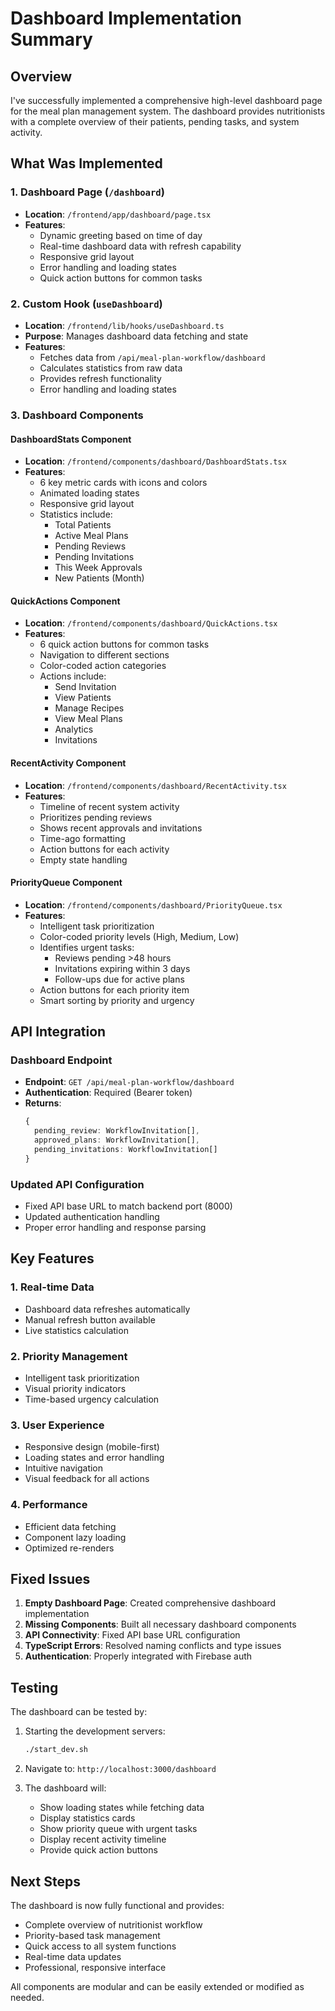 # Dashboard Implementation Summary

## Overview
I've successfully implemented a comprehensive high-level dashboard page for the meal plan management system. The dashboard provides nutritionists with a complete overview of their patients, pending tasks, and system activity.

## What Was Implemented

### 1. Dashboard Page (`/dashboard`)
- **Location**: `/frontend/app/dashboard/page.tsx`
- **Features**:
  - Dynamic greeting based on time of day
  - Real-time dashboard data with refresh capability
  - Responsive grid layout
  - Error handling and loading states
  - Quick action buttons for common tasks

### 2. Custom Hook (`useDashboard`)
- **Location**: `/frontend/lib/hooks/useDashboard.ts`
- **Purpose**: Manages dashboard data fetching and state
- **Features**:
  - Fetches data from `/api/meal-plan-workflow/dashboard`
  - Calculates statistics from raw data
  - Provides refresh functionality
  - Error handling and loading states

### 3. Dashboard Components

#### DashboardStats Component
- **Location**: `/frontend/components/dashboard/DashboardStats.tsx`
- **Features**:
  - 6 key metric cards with icons and colors
  - Animated loading states
  - Responsive grid layout
  - Statistics include:
    - Total Patients
    - Active Meal Plans
    - Pending Reviews
    - Pending Invitations
    - This Week Approvals
    - New Patients (Month)

#### QuickActions Component
- **Location**: `/frontend/components/dashboard/QuickActions.tsx`
- **Features**:
  - 6 quick action buttons for common tasks
  - Navigation to different sections
  - Color-coded action categories
  - Actions include:
    - Send Invitation
    - View Patients
    - Manage Recipes
    - View Meal Plans
    - Analytics
    - Invitations

#### RecentActivity Component
- **Location**: `/frontend/components/dashboard/RecentActivity.tsx`
- **Features**:
  - Timeline of recent system activity
  - Prioritizes pending reviews
  - Shows recent approvals and invitations
  - Time-ago formatting
  - Action buttons for each activity
  - Empty state handling

#### PriorityQueue Component
- **Location**: `/frontend/components/dashboard/PriorityQueue.tsx`
- **Features**:
  - Intelligent task prioritization
  - Color-coded priority levels (High, Medium, Low)
  - Identifies urgent tasks:
    - Reviews pending >48 hours
    - Invitations expiring within 3 days
    - Follow-ups due for active plans
  - Action buttons for each priority item
  - Smart sorting by priority and urgency

## API Integration

### Dashboard Endpoint
- **Endpoint**: `GET /api/meal-plan-workflow/dashboard`
- **Authentication**: Required (Bearer token)
- **Returns**:
  ```typescript
  {
    pending_review: WorkflowInvitation[],
    approved_plans: WorkflowInvitation[],
    pending_invitations: WorkflowInvitation[]
  }
  ```

### Updated API Configuration
- Fixed API base URL to match backend port (8000)
- Updated authentication handling
- Proper error handling and response parsing

## Key Features

### 1. Real-time Data
- Dashboard data refreshes automatically
- Manual refresh button available
- Live statistics calculation

### 2. Priority Management
- Intelligent task prioritization
- Visual priority indicators
- Time-based urgency calculation

### 3. User Experience
- Responsive design (mobile-first)
- Loading states and error handling
- Intuitive navigation
- Visual feedback for all actions

### 4. Performance
- Efficient data fetching
- Component lazy loading
- Optimized re-renders

## Fixed Issues

1. **Empty Dashboard Page**: Created comprehensive dashboard implementation
2. **Missing Components**: Built all necessary dashboard components
3. **API Connectivity**: Fixed API base URL configuration
4. **TypeScript Errors**: Resolved naming conflicts and type issues
5. **Authentication**: Properly integrated with Firebase auth

## Testing

The dashboard can be tested by:

1. Starting the development servers:
   ```bash
   ./start_dev.sh
   ```

2. Navigate to: `http://localhost:3000/dashboard`

3. The dashboard will:
   - Show loading states while fetching data
   - Display statistics cards
   - Show priority queue with urgent tasks
   - Display recent activity timeline
   - Provide quick action buttons

## Next Steps

The dashboard is now fully functional and provides:
- Complete overview of nutritionist workflow
- Priority-based task management
- Quick access to all system functions
- Real-time data updates
- Professional, responsive interface

All components are modular and can be easily extended or modified as needed.
